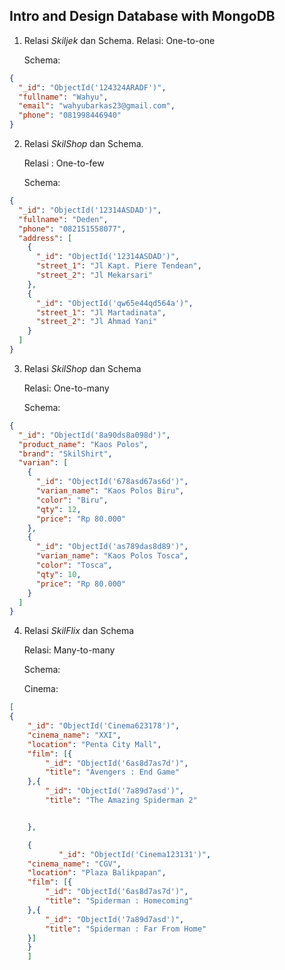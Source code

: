 ## Intro and Design Database with MongoDB

1. Relasi _Skiljek_ dan Schema.
   Relasi: One-to-one

   Schema:

```json
{
  "_id": "ObjectId('124324ARADF')",
  "fullname": "Wahyu",
  "email": "wahyubarkas23@gmail.com",
  "phone": "081998446940"
}
```

2. Relasi _SkilShop_ dan Schema.

   Relasi : One-to-few

   Schema:

```json
{
  "_id": "ObjectId('12314ASDAD')",
  "fullname": "Deden",
  "phone": "082151558077",
  "address": [
    {
      "_id": "ObjectId('12314ASDAD')",
      "street_1": "Jl Kapt. Piere Tendean",
      "street_2": "Jl Mekarsari"
    },
    {
      "_id": "ObjectId('qw65e44qd564a')",
      "street_1": "Jl Martadinata",
      "street_2": "Jl Ahmad Yani"
    }
  ]
}
```

3. Relasi _SkilShop_ dan Schema

   Relasi: One-to-many

   Schema:

```json
{
  "_id": "ObjectId('8a90ds8a098d')",
  "product_name": "Kaos Polos",
  "brand": "SkilShirt",
  "varian": [
    {
      "_id": "ObjectId('678asd67as6d')",
      "varian_name": "Kaos Polos Biru",
      "color": "Biru",
      "qty": 12,
      "price": "Rp 80.000"
    },
    {
      "_id": "ObjectId('as789das8d89')",
      "varian_name": "Kaos Polos Tosca",
      "color": "Tosca",
      "qty": 10,
      "price": "Rp 80.000"
    }
  ]
}
```

4. Relasi _SkilFlix_ dan Schema

   Relasi: Many-to-many

   Schema:

   Cinema:

```json
[
{
    "_id": "ObjectId('Cinema623178')",
    "cinema_name": "XXI",
    "location": "Penta City Mall",
    "film": [{
        "_id": "ObjectId('6as8d7as7d')",
        "title": "Avengers : End Game"
    },{
        "_id": "ObjectId('7a89d7asd')",
        "title": "The Amazing Spiderman 2"


    },

    {
           "_id": "ObjectId('Cinema123131')",
    "cinema_name": "CGV",
    "location": "Plaza Balikpapan",
    "film": [{
        "_id": "ObjectId('6as8d7as7d')",
        "title": "Spiderman : Homecoming"
    },{
        "_id": "ObjectId('7a89d7asd')",
        "title": "Spiderman : Far From Home"
    }]
    }
    ]

```